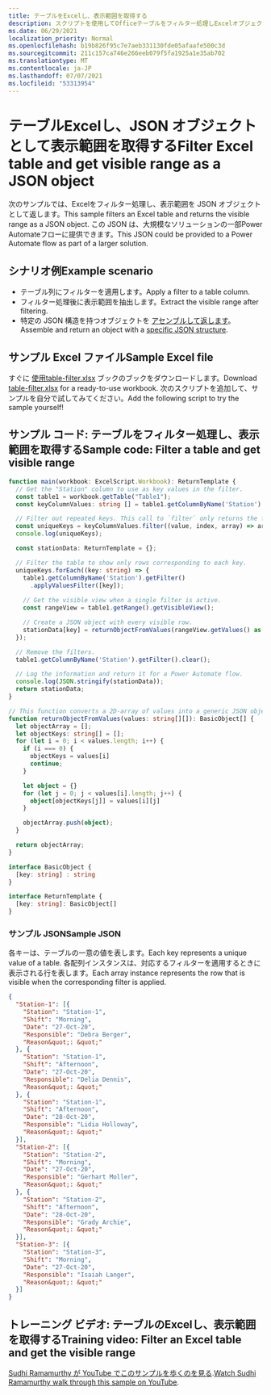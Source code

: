 ```yaml
---
title: テーブルをExcelし、表示範囲を取得する
description: スクリプトを使用してOfficeテーブルをフィルター処理しExcelオブジェクトの配列として表示範囲を取得する方法について学習します。
ms.date: 06/29/2021
localization_priority: Normal
ms.openlocfilehash: b19b826f95c7e7aeb331130fde05afaafe500c3d
ms.sourcegitcommit: 211c157ca746e266eeb079f5fa1925a1e35ab702
ms.translationtype: MT
ms.contentlocale: ja-JP
ms.lasthandoff: 07/07/2021
ms.locfileid: "53313954"
---
```

# <a name="filter-excel-table-and-get-visible-range-as-a-json-object"></a><span data-ttu-id="0f537-103">テーブルExcelし、JSON オブジェクトとして表示範囲を取得する</span><span class="sxs-lookup"><span data-stu-id="0f537-103">Filter Excel table and get visible range as a JSON object</span></span>

<span data-ttu-id="0f537-104">次のサンプルでは、Excelをフィルター処理し、表示範囲を JSON オブジェクトとして返します。</span><span class="sxs-lookup"><span data-stu-id="0f537-104">This sample filters an Excel table and returns the visible range as a JSON object.</span></span> <span data-ttu-id="0f537-105">この JSON は、大規模なソリューションの一部Power Automateフローに提供できます。</span><span class="sxs-lookup"><span data-stu-id="0f537-105">This JSON could be provided to a Power Automate flow as part of a larger solution.</span></span>

## <a name="example-scenario"></a><span data-ttu-id="0f537-106">シナリオ例</span><span class="sxs-lookup"><span data-stu-id="0f537-106">Example scenario</span></span>

* <span data-ttu-id="0f537-107">テーブル列にフィルターを適用します。</span><span class="sxs-lookup"><span data-stu-id="0f537-107">Apply a filter to a table column.</span></span>
* <span data-ttu-id="0f537-108">フィルター処理後に表示範囲を抽出します。</span><span class="sxs-lookup"><span data-stu-id="0f537-108">Extract the visible range after filtering.</span></span>
* <span data-ttu-id="0f537-109">特定の JSON 構造を持つオブジェクトを [アセンブルして返します](#sample-json)。</span><span class="sxs-lookup"><span data-stu-id="0f537-109">Assemble and return an object with a [specific JSON structure](#sample-json).</span></span>

## <a name="sample-excel-file"></a><span data-ttu-id="0f537-110">サンプル Excel ファイル</span><span class="sxs-lookup"><span data-stu-id="0f537-110">Sample Excel file</span></span>

<span data-ttu-id="0f537-111">すぐに <a href="table-filter.xlsx"> 使用table-filter.xlsx</a> ブックのブックをダウンロードします。</span><span class="sxs-lookup"><span data-stu-id="0f537-111">Download <a href="table-filter.xlsx">table-filter.xlsx</a> for a ready-to-use workbook.</span></span> <span data-ttu-id="0f537-112">次のスクリプトを追加して、サンプルを自分で試してみてください。</span><span class="sxs-lookup"><span data-stu-id="0f537-112">Add the following script to try the sample yourself!</span></span>

## <a name="sample-code-filter-a-table-and-get-visible-range"></a><span data-ttu-id="0f537-113">サンプル コード: テーブルをフィルター処理し、表示範囲を取得する</span><span class="sxs-lookup"><span data-stu-id="0f537-113">Sample code: Filter a table and get visible range</span></span>

```TypeScript
function main(workbook: ExcelScript.Workbook): ReturnTemplate {
  // Get the "Station" column to use as key values in the filter.
  const table1 = workbook.getTable("Table1");
  const keyColumnValues: string [] = table1.getColumnByName('Station').getRangeBetweenHeaderAndTotal().getValues().map(value => value[0] as string);

  // Filter out repeated keys. This call to `filter` only returns the first instance of every unique element in the array.
  const uniqueKeys = keyColumnValues.filter((value, index, array) => array.indexOf(value) === index);
  console.log(uniqueKeys);

  const stationData: ReturnTemplate = {};

  // Filter the table to show only rows corresponding to each key.
  uniqueKeys.forEach((key: string) => {
    table1.getColumnByName('Station').getFilter()
      .applyValuesFilter([key]);
    
    // Get the visible view when a single filter is active.
    const rangeView = table1.getRange().getVisibleView();

    // Create a JSON object with every visible row.
    stationData[key] = returnObjectFromValues(rangeView.getValues() as string[][]);
  });

  // Remove the filters.
  table1.getColumnByName('Station').getFilter().clear();

  // Log the information and return it for a Power Automate flow.
  console.log(JSON.stringify(stationData));
  return stationData;
}

// This function converts a 2D-array of values into a generic JSON object.
function returnObjectFromValues(values: string[][]): BasicObject[] {
  let objectArray = [];
  let objectKeys: string[] = [];
  for (let i = 0; i < values.length; i++) {
    if (i === 0) {
      objectKeys = values[i]
      continue;
    }

    let object = {}
    for (let j = 0; j < values[i].length; j++) {
      object[objectKeys[j]] = values[i][j]
    }

    objectArray.push(object);
  }

  return objectArray;
}

interface BasicObject {
  [key: string] : string
}

interface ReturnTemplate {
  [key: string]: BasicObject[]
}
```

### <a name="sample-json"></a><span data-ttu-id="0f537-114">サンプル JSON</span><span class="sxs-lookup"><span data-stu-id="0f537-114">Sample JSON</span></span>

<span data-ttu-id="0f537-115">各キーは、テーブルの一意の値を表します。</span><span class="sxs-lookup"><span data-stu-id="0f537-115">Each key represents a unique value of a table.</span></span> <span data-ttu-id="0f537-116">各配列インスタンスは、対応するフィルターを適用するときに表示される行を表します。</span><span class="sxs-lookup"><span data-stu-id="0f537-116">Each array instance represents the row that is visible when the corresponding filter is applied.</span></span>

```json
{
  "Station-1": [{
    "Station": "Station-1",
    "Shift": "Morning",
    "Date": "27-Oct-20",
    "Responsible": "Debra Berger",
    "Reason&quot;: &quot;"
  }, {
    "Station": "Station-1",
    "Shift": "Afternoon",
    "Date": "27-Oct-20",
    "Responsible": "Delia Dennis",
    "Reason&quot;: &quot;"
  }, {
    "Station": "Station-1",
    "Shift": "Afternoon",
    "Date": "28-Oct-20",
    "Responsible": "Lidia Holloway",
    "Reason&quot;: &quot;"
  }],
  "Station-2": [{
    "Station": "Station-2",
    "Shift": "Morning",
    "Date": "27-Oct-20",
    "Responsible": "Gerhart Moller",
    "Reason&quot;: &quot;"
  }, {
    "Station": "Station-2",
    "Shift": "Afternoon",
    "Date": "28-Oct-20",
    "Responsible": "Grady Archie",
    "Reason&quot;: &quot;"
  }],
  "Station-3": [{
    "Station": "Station-3",
    "Shift": "Morning",
    "Date": "27-Oct-20",
    "Responsible": "Isaiah Langer",
    "Reason&quot;: &quot;"
  }]
}
```

## <a name="training-video-filter-an-excel-table-and-get-the-visible-range"></a><span data-ttu-id="0f537-117">トレーニング ビデオ: テーブルのExcelし、表示範囲を取得する</span><span class="sxs-lookup"><span data-stu-id="0f537-117">Training video: Filter an Excel table and get the visible range</span></span>

<span data-ttu-id="0f537-118">[Sudhi Ramamurthy が YouTube でこのサンプルを歩くのを見る](https://youtu.be/Mv7BrvPq84A).</span><span class="sxs-lookup"><span data-stu-id="0f537-118">[Watch Sudhi Ramamurthy walk through this sample on YouTube](https://youtu.be/Mv7BrvPq84A).</span></span>
